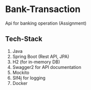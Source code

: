 # Bank-Transaction
Api for banking operation (Assignment)

## Tech-Stack
1. Java
2. Spring Boot (Rest API, JPA)
3. H2 (for in-memory DB)
4. Swagger2 for API documentation
5. Mockito
6. Slf4j for logging
7. Docker

